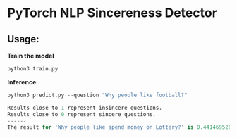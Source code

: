# PyTorch NLP Sincereness Detector

## Usage:

__Train the model__
```python
python3 train.py
```

__Inference__
```python
python3 predict.py --question "Why people like football?"

Results close to 1 represent insincere questions.
Results close to 0 represent sincere questions.
------
The result for 'Why people like spend money on Lottery?' is 0.4414695203304291

```
